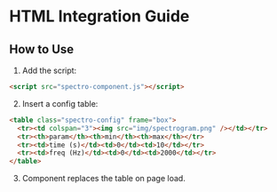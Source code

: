 # HTML Integration Guide

## How to Use

1. Add the script:
```html
<script src="spectro-component.js"></script>
```

2. Insert a config table:
```html
<table class="spectro-config" frame="box">
  <tr><td colspan="3"><img src="img/spectrogram.png" /></td></tr>
  <tr><th>param</th><th>min</th><th>max</th></tr>
  <tr><td>time (s)</td><td>0</td><td>10</td></tr>
  <tr><td>freq (Hz)</td><td>0</td><td>2000</td></tr>
</table>
```

3. Component replaces the table on page load.
